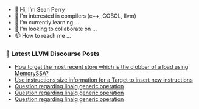 - 👋 Hi, I’m Sean Perry
- 👀 I’m interested in compilers (c++, COBOL, llvm)
- 🌱 I’m currently learning ...
- 💞️ I’m looking to collaborate on ...
- 📫 How to reach me ...

<!---
s66perry/s66perry is a ✨ special ✨ repository because its `README.md` (this file) appears on your GitHub profile.
You can click the Preview link to take a look at your changes.
--->
### 📕 Latest LLVM Discourse Posts

<!-- DISCOURSE-LLVM:START -->
- [How to get the most recent store which is the clobber of a load using MemorySSA?](https://discourse.llvm.org/t/how-to-get-the-most-recent-store-which-is-the-clobber-of-a-load-using-memoryssa/75256#post_1)
- [Use instructions size information for a Target to insert new instructions](https://discourse.llvm.org/t/use-instructions-size-information-for-a-target-to-insert-new-instructions/75255#post_1)
- [Question regarding linalg generic operation](https://discourse.llvm.org/t/question-regarding-linalg-generic-operation/75242#post_5)
- [Question regarding linalg generic operation](https://discourse.llvm.org/t/question-regarding-linalg-generic-operation/75242#post_4)
- [Question regarding linalg generic operation](https://discourse.llvm.org/t/question-regarding-linalg-generic-operation/75242#post_3)
<!-- DISCOURSE-LLVM:END -->
